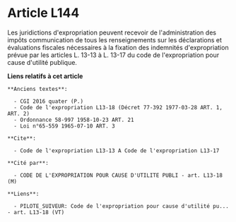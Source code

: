 # Article L144

Les juridictions d'expropriation peuvent recevoir de l'administration des impôts communication de tous les renseignements sur
les déclarations et évaluations fiscales nécessaires à la fixation des indemnités d'expropriation prévue par les articles L.
13-13 à L. 13-17 du code de l'expropriation pour cause d'utilité publique.

**Liens relatifs à cet article**

	**Anciens textes**:

	  - CGI 2016 quater (P.)
	  - Code de l'expropriation L13-18 (Décret 77-392 1977-03-28 ART. 1, ART. 2)
	  - Ordonnance 58-997 1958-10-23 ART. 21
	  - Loi n°65-559 1965-07-10 ART. 3

	**Cite**:

	  - Code de l'expropriation L13-13 A Code de l'expropriation L13-17

	**Cité par**:

	  - CODE DE L'EXPROPRIATION POUR CAUSE D'UTILITE PUBLI - art. L13-18 (M)

	**Liens**:

	  - PILOTE_SUIVEUR: Code de l'expropriation pour cause d'utilité pu... - art. L13-18 (VT)
